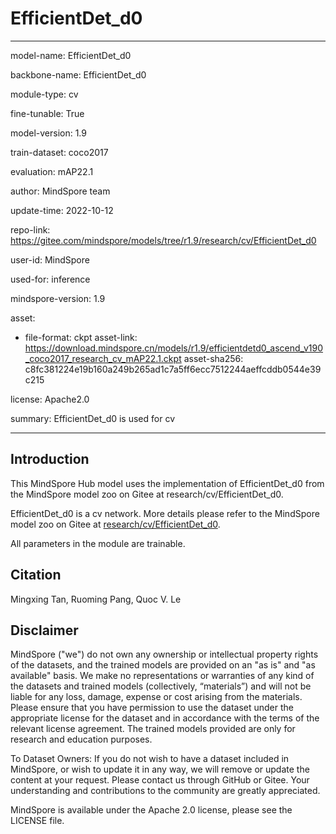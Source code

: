 # EfficientDet_d0

---

model-name: EfficientDet_d0

backbone-name: EfficientDet_d0

module-type: cv

fine-tunable: True

model-version: 1.9

train-dataset: coco2017

evaluation: mAP22.1

author: MindSpore team

update-time: 2022-10-12

repo-link: <https://gitee.com/mindspore/models/tree/r1.9/research/cv/EfficientDet_d0>

user-id: MindSpore

used-for: inference

mindspore-version: 1.9

asset:

-
    file-format: ckpt
    asset-link: <https://download.mindspore.cn/models/r1.9/efficientdetd0_ascend_v190_coco2017_research_cv_mAP22.1.ckpt>
    asset-sha256: c8fc381224e19b160a249b265ad1c7a5ff6ecc7512244aeffcddb0544e39c215

license: Apache2.0

summary: EfficientDet_d0 is used for cv

---

## Introduction

This MindSpore Hub model uses the implementation of EfficientDet_d0 from the MindSpore model zoo on Gitee at research/cv/EfficientDet_d0.

EfficientDet_d0 is a cv network. More details please refer to the MindSpore model zoo on Gitee at [research/cv/EfficientDet_d0](https://gitee.com/mindspore/models/blob/r1.9/research/cv/EfficientDet_d0/README_CN.md).

All parameters in the module are trainable.

## Citation

Mingxing Tan, Ruoming Pang, Quoc V. Le

## Disclaimer

MindSpore ("we") do not own any ownership or intellectual property rights of the datasets, and the trained models are provided on an "as is" and "as available" basis. We make no representations or warranties of any kind of the datasets and trained models (collectively, “materials”) and will not be liable for any loss, damage, expense or cost arising from the materials. Please ensure that you have permission to use the dataset under the appropriate license for the dataset and in accordance with the terms of the relevant license agreement. The trained models provided are only for research and education purposes.

To Dataset Owners: If you do not wish to have a dataset included in MindSpore, or wish to update it in any way, we will remove or update the content at your request. Please contact us through GitHub or Gitee. Your understanding and contributions to the community are greatly appreciated.

MindSpore is available under the Apache 2.0 license, please see the LICENSE file.
